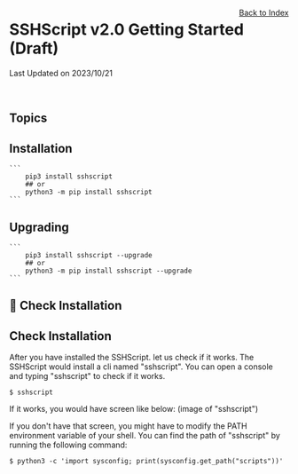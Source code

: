 # SSHScript v2.0 Getting Started (Draft)

Last Updated on 2023/10/21

<div style="text-align:right;position:relative;top:-140px"><a href="./index">Back to Index</a></div>

## Topics

## Installation
    ```
        pip3 install sshscript
        ## or
        python3 -m pip install sshscript
    ```
## Upgrading
    ```
        pip3 install sshscript --upgrade
        ## or
        python3 -m pip install sshscript --upgrade
    ```
    
## 🔵 <a name="one-dollar"></a>Check Installation

## Check Installation

After you have installed the SSHScript. let us check if it works. The SSHScript would install a cli named "sshscript". You can open a console and typing "sshscript" to check if it works.

```
$ sshscript
```

If it works, you would have screen like below:
(image of "sshscript")

If you don't have that screen, you might have to modify the PATH environment variable
of your shell. You can find the path of "sshscript" by running the following command:

```
$ python3 -c 'import sysconfig; print(sysconfig.get_path("scripts"))'
```